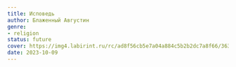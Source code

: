 ```yaml
---
title: Исповедь
author: Блаженный Августин
genre:
- religion
status: future
cover: https://img4.labirint.ru/rc/ad8f56cb5e7a04a884c5b2b2dc7a8f66/363x561q80/books79/782536/cover.jpg?1608355601
date: 2023-10-09
---
```


